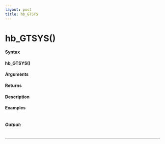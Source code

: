 ```yaml
---
layout: post
title: hb_GTSYS
---
```


# hb_GTSYS()


#### Syntax

#### hb_GTSYS()

#### Arguments

#### Returns

#### Description

#### Examples

```

```

##### Output:

```

```

---
